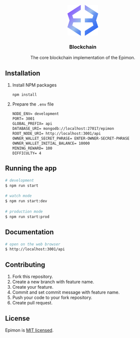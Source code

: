 <p align="center">
<img src="https://raw.githubusercontent.com/canccevik/epimon/main/.github/assets/logo.png" alt="Epimon Logo" width="100" />
</p>

<h3 align="center">Blockchain</h3>

<p align="center">The core blockchain implementation of the Epimon.</p>

## Installation

1. Install NPM packages

   ```sh
   npm install
   ```

2. Prepare the `.env` file

   ```JS
   NODE_ENV= development
   PORT= 3001
   GLOBAL_PREFIX= api
   DATABASE_URI= mongodb://localhost:27017/epimon
   ROOT_NODE_URI= http://localhost:3001/api
   OWNER_WALLET_SECRET_PHRASE= ENTER-OWNER-SECRET-PHRASE
   OWNER_WALLET_INITIAL_BALANCE= 10000
   MINING_REWARD= 100
   DIFFICULTY= 4

   ```

## Running the app

```bash
# development
$ npm run start

# watch mode
$ npm run start:dev

# production mode
$ npm run start:prod
```

## Documentation

```bash
# open on the web browser
$ http://localhost:3001/api
```

## Contributing

1. Fork this repository.
2. Create a new branch with feature name.
3. Create your feature.
4. Commit and set commit message with feature name.
5. Push your code to your fork repository.
6. Create pull request.

## License

Epimon is [MIT licensed](https://github.com/canccevik/epimon/blob/main/LICENSE).
